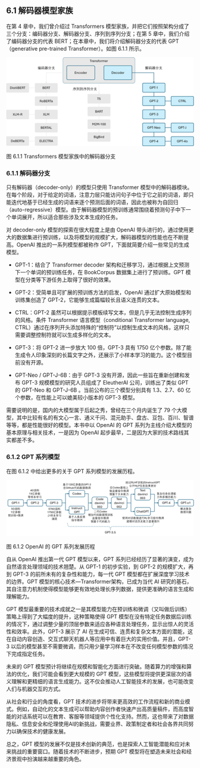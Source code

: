 
## 6.1 解码器模型家族

在第 4 章中，我们曾介绍过 Transformers 模型家族，并把它们按照架构分成了三个分支：编码器分支、解码器分支、序列到序列分支；在第 5 章中，我们介绍了编码器分支的代表 BERT；在本章中，我们将介绍解码器分支的代表 GPT（generative pre-trained Transformer）。如图 6.1.1 所示。

<img src="./img/Transformers.png" width=760>

图 6.1.1 Transformers 模型家族中的解码器分支

### 6.1.1 解码器分支

只有解码器（decoder-only）的模型只使用 Transformer 模型中的解码器模块。在每个阶段，对于给定的词语，注意力层只能访问句子中位于它之前的词语，即只能迭代地基于已经生成的词语来逐个预测后面的词语，因此也被称为自回归（auto-regressive）模型。由于解码器模型的预训练通常围绕着预测句子中下一个单词展开，所以适合那些涉及文本生成的任务。

对 decoder-only 模型的探索在很大程度上是由 OpenAI 带头进行的，通过使用更大的数据集进行预训练，以及将模型的规模扩大，解码器模型的性能也在不断提高。OpenAI 推出的一系列模型都被称作 GPT，下面就简要介绍一些常见的生成模型。

- GPT-1：结合了 Transformer decoder 架构和迁移学习，通过根据上文预测下一个单词的预训练任务，在 BookCorpus 数据集上进行了预训练。GPT 模型在分类等下游任务上取得了很好的效果。

- GPT-2：受简单且可扩展的预训练方法的启发，OpenAI 通过扩大原始模型和训练集创造了 GPT-2，它能够生成篇幅较长且语义连贯的文本。

- CTRL：GPT-2 虽然可以根据提示模板续写文本，但是几乎无法控制生成序列的风格。条件 Transformer 语言模型（conditional Transformer language, CTRL）通过在序列开头添加特殊的“控制符”以控制生成文本的风格，这样只需要调整控制符就可以生成多样化的文本。

- GPT-3：将 GPT-2 进一步放大 100 倍，GPT-3 具有 1750 亿个参数。除了能生成令人印象深刻的长篇文字之外，还展示了小样本学习的能力。这个模型目前没有开源。

- GPT-Neo / GPT-J-6B：由于 GPT-3 没有开源，因此一些旨在重新创建和发布 GPT-3 规模模型的研究人员组成了 EleutherAI 公司，训练出了类似 GPT 的 GPT-Neo 和 GPT-J-6B 。当前公布的三个模型分别具有 1.3、2.7、60 亿个参数，在性能上可以媲美较小版本的 GPT-3 模型。

需要说明的是，国内的大模型属于后起之秀，曾经在三个月内诞生了 79 个大模型，其中比较有名的有文心一言、通义千问、混元助手、盘古、豆包、百川、智谱等等，都是性能很好的模型。本书中以 OpenAI 的 GPT 系列为主线介绍大模型的基本原理与相关技术，一是因为 OpenAI 起步最早，二是因为大家的技术路线其实都差不多。

### 6.1.2 GPT 系列模型

在图 6.1.2 中给出更多的关于 GPT 系列模型的发展历程。

<img src="./img/GPT_History.png" width=680>

图 6.1.2 OpenAI 的 GPT 系列发展历程

自从 OpenAI 推出第一代 GPT 模型以来，GPT 系列已经经历了显著的演变，成为自然语言处理领域的技术翘楚。从 GPT-1 的初步实验，到 GPT-2 的规模扩大，再到 GPT-3 的前所未有的复杂性和能力，每一代 GPT 模型都在扩展深度学习技术的边界。GPT 模型的核心技术—Transformer架构，已成为当代 AI 研究的基石，其自注意力机制使得模型能够更有效地处理长序列数据，提供更准确的语言生成和理解能力。

GPT 模型最重要的技术成就之一是其模型能力在预训练和微调（又叫做后训练）策略上得到了大幅度的提升，这种策略使得 GPT 模型在没有特定任务数据后训练的情况下，通过调整少量的顶层参数来适应各种语言处理任务，显示出惊人的灵活性和效率。此外，GPT-3 展示了 AI 在生成可信、连贯和复杂文本方面的潜能，这在自动内容创造、交互式聊天机器人等应用中有着巨大的实用价值。并且，GPT-3 以后的模型甚至不需要微调，而只用少量学习样本在不改变任何模型参数的情况下完成指定任务。

未来的 GPT 模型预计将继续在规模和智能化方面进行突破。随着算力的增强和算法的优化，我们可能会看到更大规模的 GPT 模型，这些模型将提供更深层次的语义理解和更精细的语言生成能力。这不仅会推动人工智能技术的发展，也可能改变人们与机器交互的方式。

从社会和行业的角度看，GPT 技术的进步将带来更高效的工作流程和新的商业模式。例如，自动化的文本生成可以帮助内容创作者快速产出高质量稿件，而高度智能的对话系统可以在教育、客服等领域提供个性化支持。然而，这也带来了对数据隐私、信息安全和伦理使用AI的新挑战，需要业界、政策制定者和社会各界共同努力以确保技术的健康发展。

总之，GPT 模型的发展不仅是技术创新的典范，也是探索人工智能潜能和应对未来挑战的重要窗口。随着技术的不断进步，预期 GPT 模型将在塑造未来社会和经济景观中扮演越来越重要的角色。
